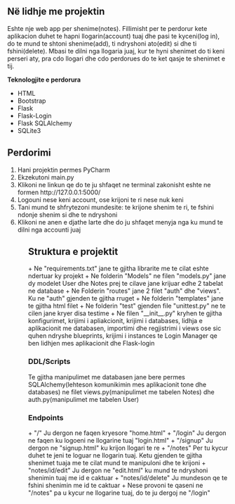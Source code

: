 <h2>Në lidhje me projektin</h2>

Eshte nje web app per shenime(notes). Fillimisht per te perdorur kete aplikacion duhet te hapni llogarin(account) tuaj dhe pasi te kyceni(log in), do te
mund te shtoni shenime(add), ti ndryshoni ato(edit) si dhe ti fshini(delete). Mbasi te dilni nga
llogaria juaj, kur te hyni shenimet do ti keni perseri aty, pra cdo llogari dhe cdo perdorues do te
ket qasje te shenimet e tij.

**Teknologjite e perdorura**
<ul>
<li>HTML</li>
<li>Bootstrap</li>
<li>Flask</li>
<li>Flask-Login</li>
<li>Flask SQLAlchemy</li>
<li>SQLite3</li>
</ul>

<h2>Perdorimi</h2>

<ol>
<li>Hani projektin permes PyCharm</li>
<li>Ekzekutoni main.py</li>
<li>Klikoni ne linkun qe do te ju shfaqet ne terminal zakonisht eshte ne formen http://127.0.0.1:5000/ </li>
<li>Logouni nese keni account, ose krijoni te ri nese nuk keni</li>
<li>Tani mund te shfrytezoni mundesite: te krijone shenim te ri, te fshini ndonje shenim si dhe te ndryshoni</li>
<li>Klikoni ne anen e djathe larte dhe do ju shfaqet menyja nga ku mund te dilni nga accounti juaj</li>
<ol>

<h2>Struktura e projektit</h2>
+ Ne "requirements.txt" jane te gjitha librarite me te cilat eshte ndertuar ky projekt
+ Ne folderin "Models" ne filen "models.py" jane dy modelet User dhe Notes prej te cilave jane krijuar edhe 2 tabelat ne database
+ Ne Folderin "routes" jane 2 filet "auth" dhe "views". Ku ne "auth" gjenden te gjitha rruget
+ Ne folderin "templates" jane te gjitha html filet
+ Ne folderin "test" gjenden file "unittest.py" ne te cilen jane kryer disa testime
+ Ne filen "__init__.py" kryhen te  gjitha konfigurimet, krijimi i apliakcionit, krijimi i databases, lidhja e aplikacionit me databasen, importimi dhe regjistrimi i views ose sic quhen ndryshe blueprints, krijimi i instances te Login Manager qe ben lidhjen  mes aplikacionit dhe Flask-login

<h3>DDL/Scripts</h3>

Te gjitha manipulimet me databasen jane bere permes SQLAlchemy(lehteson komunikimin mes aplikacionit tone dhe databases) ne filet views.py(manipulimet me tabelen Notes) dhe auth.py(manipulimet me tabelen User)

<h3>Endpoints</h3>
+ "/" Ju dergon ne faqen kryesore "home.html"
+ "/login" Ju dergon ne faqen ku logoeni ne llogarine tuaj "login.html" 
+ "/signup" Ju dergon ne "signup.html" ku krijon llogari te re
+ "/notes" Per tu kycur duhet te jeni te loguar ne llogarin tuaj. Ketu gjenden te gjitha shenimet tuaja me te cilat mund te manipuloni dhe te krijoni
+ "notes/id/edit" Ju dergon ne "edit.html" ku mund te ndryshoni shenimin tuaj me id e caktuar
+ "notes/id/delete" Ju mundeson qe te fshini shenimin me id te caktuar
+ Nese provoni te qaseni ne "/notes" pa u kycur ne llogarine tuaj, do te ju dergoj ne "/login"






